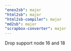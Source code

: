 ```yaml
---
"enex2sb": major
"html2sb": major
"html2sb-compiler": major
"md2sb": major
"scrapbox-converter": major
---
```


Drop support node 16 and 18
